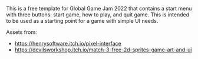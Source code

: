 This is a free template for Global Game Jam 2022 that contains a start menu with three buttons: start game, how to play, and quit game. This is intended to be used as a starting point for a game with simple UI needs.

Assets from:
* https://henrysoftware.itch.io/pixel-interface
* https://devilsworkshop.itch.io/match-3-free-2d-sprites-game-art-and-ui
